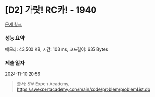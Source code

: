 # [D2] 가랏! RC카! - 1940 

[문제 링크](https://swexpertacademy.com/main/code/problem/problemDetail.do?contestProbId=AV5PjMgaALgDFAUq) 

### 성능 요약

메모리: 43,500 KB, 시간: 103 ms, 코드길이: 635 Bytes

### 제출 일자

2024-11-10 20:56



> 출처: SW Expert Academy, https://swexpertacademy.com/main/code/problem/problemList.do
